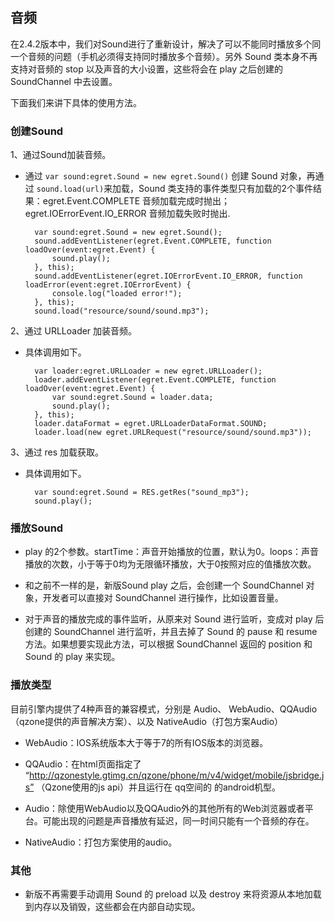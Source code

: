 音频
----------

在2.4.2版本中，我们对Sound进行了重新设计，解决了可以不能同时播放多个同一个音频的问题（手机必须得支持同时播放多个音频）。另外 Sound 类本身不再支持对音频的 stop 以及声音的大小设置，这些将会在 play 之后创建的 SoundChannel 中去设置。

下面我们来讲下具体的使用方法。

### 创建Sound
1、通过Sound加装音频。

* 通过 ```var sound:egret.Sound = new egret.Sound()``` 创建 Sound 对象，再通过 ```sound.load(url)```来加载，Sound 类支持的事件类型只有加载的2个事件结果：egret.Event.COMPLETE 音频加载完成时抛出；egret.IOErrorEvent.IO_ERROR 音频加载失败时抛出.

		var sound:egret.Sound = new egret.Sound();
        sound.addEventListener(egret.Event.COMPLETE, function loadOver(event:egret.Event) {
			sound.play();
		}, this);
        sound.addEventListener(egret.IOErrorEvent.IO_ERROR, function loadError(event:egret.IOErrorEvent) {
			console.log("loaded error!");
		}, this);
        sound.load("resource/sound/sound.mp3");


2、通过 URLLoader 加装音频。

* 具体调用如下。

		var loader:egret.URLLoader = new egret.URLLoader();
		loader.addEventListener(egret.Event.COMPLETE, function loadOver(event:egret.Event) {
			var sound:egret.Sound = loader.data;
			sound.play();
		}, this);
		loader.dataFormat = egret.URLLoaderDataFormat.SOUND;
		loader.load(new egret.URLRequest("resource/sound/sound.mp3"));

3、通过 res 加载获取。

* 具体调用如下。
 	
		var sound:egret.Sound = RES.getRes("sound_mp3");
		sound.play();
        
### 播放Sound

* play 的2个参数。startTime：声音开始播放的位置，默认为0。loops：声音播放的次数，小于等于0均为无限循环播放，大于0按照对应的值播放次数。

* 和之前不一样的是，新版Sound play 之后，会创建一个 SoundChannel 对象，开发者可以直接对 SoundChannel 进行操作，比如设置音量。

* 对于声音的播放完成的事件监听，从原来对 Sound 进行监听，变成对 play 后创建的 SoundChannel 进行监听，并且去掉了 Sound 的 pause 和 resume方法。如果想要实现此方法，可以根据 SoundChannel 返回的 position 和 Sound 的 play 来实现。

### 播放类型

目前引擎内提供了4种声音的兼容模式，分别是 Audio、 WebAudio、QQAudio（qzone提供的声音解决方案）、以及 NativeAudio（打包方案Audio）


* WebAudio：IOS系统版本大于等于7的所有IOS版本的浏览器。

* QQAudio：在html页面指定了 “http://qzonestyle.gtimg.cn/qzone/phone/m/v4/widget/mobile/jsbridge.js” （Qzone使用的js api）并且运行在 qq空间的 的android机型。

* Audio：除使用WebAudio以及QQAudio外的其他所有的Web浏览器或者平台。可能出现的问题是声音播放有延迟，同一时间只能有一个音频的存在。

* NativeAudio：打包方案使用的audio。



### 其他

* 新版不再需要手动调用 Sound 的 preload 以及 destroy 来将资源从本地加载到内存以及销毁，这些都会在内部自动实现。

